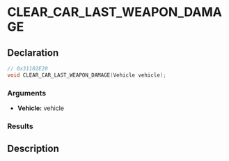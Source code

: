 # CLEAR_CAR_LAST_WEAPON_DAMAGE

## Declaration
```cpp
// 0x31102E20
void CLEAR_CAR_LAST_WEAPON_DAMAGE(Vehicle vehicle);
```

### Arguments
- **Vehicle:** vehicle

### Results

## Description
